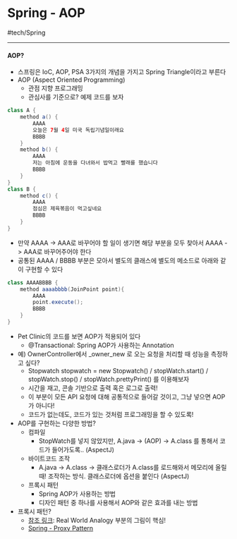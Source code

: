 # Spring - AOP
#tech/Spring
- - - -
#### AOP?
* 스프링은 IoC, AOP, PSA 3가지의 개념을 가지고 Spring Triangle이라고 부른다
* AOP (Aspect Oriented Programming)
	* 관점 지향 프로그래밍
	* 관심사를 기준으로? 예제 코드를 보자

```java
class A {
	method a() {
		AAAA
		오늘은 7월 4일 미국 독립기념일이래요
		BBBB
	}
	method b() {
		AAAA
		저는 아침에 운동을 다녀와서 밥먹고 빨래를 했습니다
		BBBB
	}
}
class B {
	method c() {
		AAAA
		점심은 제육볶음이 먹고싶네요
		BBBB
	}
}
```

* 만약 AAAA -> AAA로 바꾸어야 할 일이 생기면 해당 부분을 모두 찾아서 AAAA -> AAA로 바꾸어주어야 한다
* 공통된 AAAA / BBBB 부분은 모아서 별도의 클래스에 별도의 메소드로 아래와 같이 구현할 수 있다

```java
class AAAABBBB {
	method aaaabbbb(JoinPoint point){
		AAAA
		point.execute();
		BBBB
	}
}
```

* Pet Clinic의 코드를 보면 AOP가 적용되어 있다
	* @Transactional: Spring AOP가 사용하는 Annotation
* 예) OwnerController에서 _owner_new  로 오는 요청을 처리할 때 성능을 측정하고 싶다?
	* Stopwatch stopwatch = new Stopwatch() / stopWatch.start() / stopWatch.stop() / stopWatch.prettyPrint() 를 이용해보자
	* 시간을 재고, 콘솔 기반으로 출력 혹은 로그로 출력!
	* 이 부분이 모든 API 요청에 대해 공통적으로 들어갈 것이고, 그냥 넣으면 AOP가 아니다!
	* 코드가 없는데도, 코드가 있는 것처럼 프로그래밍을 할 수 있도록!
* AOP를 구현하는 다양한 방법?
	* 컴파일
		* StopWatch를 넣지 않았지만, A.java -> (AOP) -> A.class 를 통해서 코드가 들어가도록.. (AspectJ)
	* 바이트코드 조작
		* A.java -> A.class -> 클래스로더가 A.class를 로드해와서 메모리에 올릴 때! 조작하는 방식. 클래스로더에 옵션을 붙인다 (AspectJ)
	* 프록시 패턴
		* Spring AOP가 사용하는 방법
		* 디자인 패턴 중 하나를 사용해서 AOP와 같은 효과를 내는 방법
* 프록시 패턴?
	* [참조 링크](https://refactoring.guru/design-patterns/proxy): Real World Analogy 부분의 그림이 핵심!
	* [Spring - Proxy Pattern](bear://x-callback-url/open-note?id=BE1FDA6B-3D59-46E9-AF9B-EFD6E8688663-799-000000E4277C01D2)